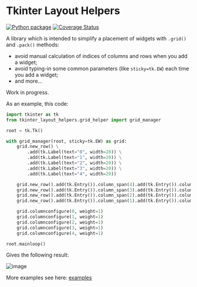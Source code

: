 # Tkinter Layout Helpers

[![Python package](https://github.com/insolor/tkinter_layout_helpers/actions/workflows/python-tests.yml/badge.svg)](https://github.com/insolor/tkinter_layout_helpers/actions/workflows/python-tests.yml)
[![Coverage Status](https://coveralls.io/repos/github/insolor/tkinter_layout_helpers/badge.svg?branch=master)](https://coveralls.io/github/insolor/tkinter_layout_helpers?branch=master)

A library which is intended to simplify a placement of widgets with `.grid()` and `.pack()` methods:

- avoid manual calculation of indices of columns and rows when you add a widget;
- avoid typing-in some common parameters (like `sticky=tk.EW`) each time you add a widget;
- and more...

Work in progress.

As an example, this code:

```python
import tkinter as tk
from tkinter_layout_helpers.grid_helper import grid_manager

root = tk.Tk()

with grid_manager(root, sticky=tk.EW) as grid:
    grid.new_row() \
        .add(tk.Label(text="0", width=20)) \
        .add(tk.Label(text="1", width=20)) \
        .add(tk.Label(text="2", width=20)) \
        .add(tk.Label(text="3", width=20)) \
        .add(tk.Label(text="4", width=20))

    grid.new_row().add(tk.Entry()).column_span(4).add(tk.Entry()).column_span(1)
    grid.new_row().add(tk.Entry()).column_span(3).add(tk.Entry()).column_span(2)
    grid.new_row().add(tk.Entry()).column_span(2).add(tk.Entry()).column_span(3)
    grid.new_row().add(tk.Entry()).column_span(1).add(tk.Entry()).column_span(4)

    grid.columnconfigure(0, weight=1)
    grid.columnconfigure(1, weight=1)
    grid.columnconfigure(2, weight=1)
    grid.columnconfigure(3, weight=1)
    grid.columnconfigure(4, weight=1)

root.mainloop()
```

Gives the following result:

![image](https://user-images.githubusercontent.com/2442833/153576406-f6a190eb-7f2a-4723-a32e-02af01d93f60.png)

More examples see here: [examples](https://github.com/insolor/tkinter_layout_helpers/tree/master/examples)
